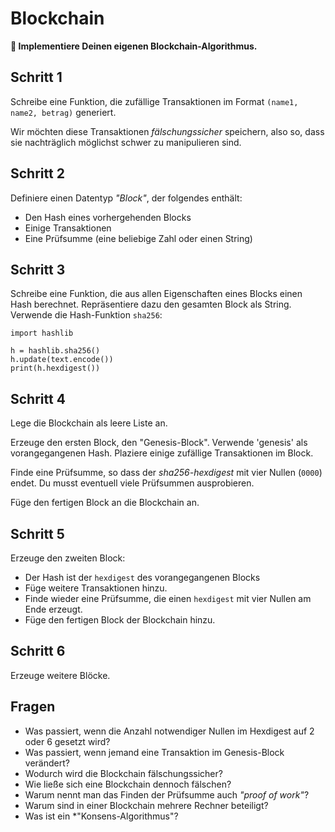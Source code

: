 
# Blockchain

**🎯 Implementiere Deinen eigenen Blockchain-Algorithmus.**

## Schritt 1

Schreibe eine Funktion, die zufällige Transaktionen im Format `(name1, name2, betrag)` generiert.

Wir möchten diese Transaktionen *fälschungssicher* speichern, also so,  dass sie nachträglich möglichst schwer zu manipulieren sind.

## Schritt 2

Definiere einen Datentyp *"Block"*, der folgendes enthält:

* Den Hash eines vorhergehenden Blocks
* Einige Transaktionen
* Eine Prüfsumme (eine beliebige Zahl oder einen String)

## Schritt 3

Schreibe eine Funktion, die aus allen Eigenschaften eines Blocks einen Hash berechnet. Repräsentiere dazu den gesamten Block als String. Verwende die Hash-Funktion `sha256`:

    import hashlib

    h = hashlib.sha256()
    h.update(text.encode())
    print(h.hexdigest())

## Schritt 4

Lege die Blockchain als leere Liste an.

Erzeuge den ersten Block, den "Genesis-Block". Verwende 'genesis' als vorangegangenen Hash. Plaziere einige zufällige Transaktionen im Block.

Finde eine Prüfsumme, so dass der *sha256-hexdigest* mit vier Nullen (`0000`) endet. Du musst eventuell viele Prüfsummen ausprobieren.

Füge den fertigen Block an die Blockchain an.

## Schritt 5

Erzeuge den zweiten Block:

* Der Hash ist der `hexdigest` des vorangegangenen Blocks
* Füge weitere Transaktionen hinzu.
* Finde wieder eine Prüfsumme, die einen `hexdigest` mit vier Nullen am Ende erzeugt.
* Füge den fertigen Block der Blockchain hinzu.

## Schritt 6

Erzeuge weitere Blöcke.

## Fragen

* Was passiert, wenn die Anzahl notwendiger Nullen im Hexdigest auf 2 oder 6 gesetzt wird?
* Was passiert, wenn jemand eine Transaktion im Genesis-Block verändert?
* Wodurch wird die Blockchain fälschungssicher?
* Wie ließe sich eine Blockchain dennoch fälschen?
* Warum nennt man das Finden der Prüfsumme auch *"proof of work"*?
* Warum sind in einer Blockchain mehrere Rechner beteiligt?
* Was ist ein *"Konsens-Algorithmus"?
